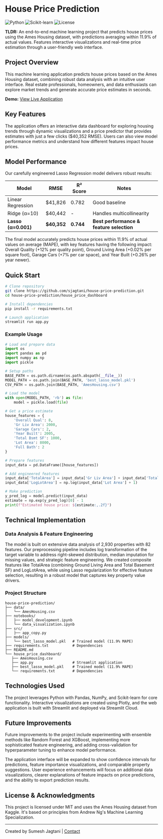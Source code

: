 # House Price Prediction

![Python](https://img.shields.io/badge/Python-Latest-blue)
![Scikit-learn](https://img.shields.io/badge/Scikit--learn-Latest-orange)
![License](https://img.shields.io/badge/License-MIT-green)

**TLDR:** An end-to-end machine learning project that predicts house prices using the Ames Housing dataset, with predictions averaging within 11.9% of actual values. Features interactive visualizations and real-time price estimation through a user-friendly web interface.

## Project Overview

This machine learning application predicts house prices based on the Ames Housing dataset, combining robust data analysis with an intuitive user interface. Real estate professionals, homeowners, and data enthusiasts can explore market trends and generate accurate price estimates in seconds.

**Demo:** [View Live Application](https://sjagtani-house-price-prediction.streamlit.app/)

## Key Features

The application offers an interactive data dashboard for exploring housing trends through dynamic visualizations and a price predictor that provides estimates with just a few clicks ($40,352 RMSE). Users can also view model performance metrics and understand how different features impact house prices.

## Model Performance

Our carefully engineered Lasso Regression model delivers robust results:

| Model | RMSE | R² Score | Notes |
|-------|------|----------|-------|
| Linear Regression | $41,826 | 0.782 | Good baseline |
| Ridge (α=10) | $40,442 | - | Handles multicollinearity |
| **Lasso (α=0.001)** | **$40,352** | **0.744** | **Best performance & feature selection** |

The final model accurately predicts house prices within 11.9% of actual values on average (MAPE), with key features having the following impact: Overall Quality (+12% per quality point), Ground Living Area (+0.02% per square foot), Garage Cars (+7% per car space), and Year Built (+0.26% per year newer).

## Quick Start

```bash
# Clone repository
git clone https://github.com/sjagtani/house-price-prediction.git
cd house-price-prediction/house_price_dashboard

# Install dependencies
pip install -r requirements.txt

# Launch application
streamlit run app.py
```

### Example Usage

```python
# Load and prepare data
import os
import pandas as pd
import numpy as np
import pickle

# Setup paths
BASE_PATH = os.path.dirname(os.path.abspath(__file__))
MODEL_PATH = os.path.join(BASE_PATH, 'best_lasso_model.pkl')
CSV_PATH = os.path.join(BASE_PATH, 'AmesHousing.csv')

# Load the model
with open(MODEL_PATH, 'rb') as file:
    model = pickle.load(file)

# Get a price estimate
house_features = {
    'Overall Qual': 8,
    'Gr Liv Area': 2000,
    'Garage Cars': 2,
    'Year Built': 2005,
    'Total Bsmt SF': 1000,
    'Lot Area': 8000,
    'Full Bath': 2
}

# Prepare features
input_data = pd.DataFrame([house_features])

# Add engineered features
input_data['TotalArea'] = input_data['Gr Liv Area'] + input_data['Total Bsmt SF']
input_data['LogLotArea'] = np.log(input_data['Lot Area'] + 1)

# Make prediction
y_pred_log = model.predict(input_data)
estimate = np.exp(y_pred_log)[0] - 1
print(f"Estimated house price: ${estimate:,.2f}")
```

## Technical Implementation

### Data Analysis & Feature Engineering

The model is built on extensive data analysis of 2,930 properties with 82 features. Our preprocessing pipeline includes log transformation of the target variable to address right-skewed distribution, median imputation for missing values, and strategic feature engineering. We created composite features like TotalArea (combining Ground Living Area and Total Basement SF) and LogLotArea, while using Lasso regularization for effective feature selection, resulting in a robust model that captures key property value drivers.

### Project Structure

```
house-price-prediction/
├── data/
│   └── AmesHousing.csv
├── notebooks/
│   ├── model_development.ipynb
│   └── data_visualization.ipynb
├── src/
│   ├── app_copy.py
├── models/
│   └── best_lasso_model.pkl   # Trained model (11.9% MAPE)
├── requirements.txt           # Dependencies
├── README.md
└── house_price_dashboard/
   ├── AmesHousing.csv
   ├── app.py                  # Streamlit application
   ├── best_lasso_model.pkl    # Trained model (11.9% MAPE)
   └── requirements.txt        # Dependencies
```

## Technologies Used

The project leverages Python with Pandas, NumPy, and Scikit-learn for core functionality. Interactive visualizations are created using Plotly, and the web application is built with Streamlit and deployed via Streamlit Cloud.

## Future Improvements

Future improvements to the project include experimenting with ensemble methods like Random Forest and XGBoost, implementing more sophisticated feature engineering, and adding cross-validation for hyperparameter tuning to enhance model performance. 

The application interface will be expanded to show confidence intervals for predictions, feature importance visualizations, and comparable property suggestions. User experience enhancements will focus on additional data visualizations, clearer explanations of feature impacts on price predictions, and the ability to export prediction results.

## License & Acknowledgments

This project is licensed under MIT and uses the Ames Housing dataset from Kaggle. It's based on principles from Andrew Ng's Machine Learning Specialization.

---

Created by Sumesh Jagtani | [Contact](mailto:sumeshjagtani@gmail.com)
